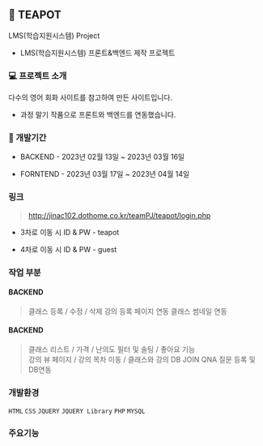 ## :tea: TEAPOT
LMS(학습지원시스템) Project 
- LMS(학습지원시스템) 프론트&백엔드 제작 프로젝트

### :computer: 프로젝트 소개
다수의 영어 회화 사이트를 참고하여 만든 사이트입니다. 
- 과정 말기 작품으로 프론트와 백엔드를 연동했습니다.

### :date: 개발기간
+ BACKEND - 2023년 02월 13일 ~ 2023년 03월 16일

+ FORNTEND - 2023년 03월 17일 ~ 2023년 04월 14일

### 링크
> http://jinac102.dothome.co.kr/teamPJ/teapot/login.php
 * 3차로 이동 시 ID & PW - teapot
 
 * 4차로 이동 시 ID & PW - guest

### 작업 부분
#### BACKEND
> 클래스 등록 / 수정 / 삭제 
> 강의 등록 페이지 연동
> 클래스 썸네일 연동

#### BACKEND 
> 클래스 리스트 / 가격 / 난의도 필터 및 솔팅 / 좋아요 기능  
> 강의 뷰 페이지 / 강의 목차 이동 / 클래스와 강의 DB JOIN
> QNA 질문 등록 및 DB연동 

### 개발환경
 `HTML` `CSS` `JQUERY` `JQUERY Library` `PHP` `MYSQL`

### 주요기능
